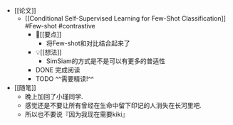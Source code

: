 - [[论文]]
	- [[Conditional Self-Supervised Learning for Few-Shot Classification]] #Few-shot #contrastive
		- 📌[[要点]]
			- 将Few-shot和对比结合起来了
		- 💡[[想法]]
			- SimSiam的方式是不是可以有更多的普适性
		- DONE 完成阅读
		- TODO ^^需要精读!^^
- [[随笔]]
	- 晚上加回了小瑾同学.
	- 感觉还是不要让所有曾经在生命中留下印记的人消失在长河里吧.
	- 所以也不要说『因为我现在需要kiki』